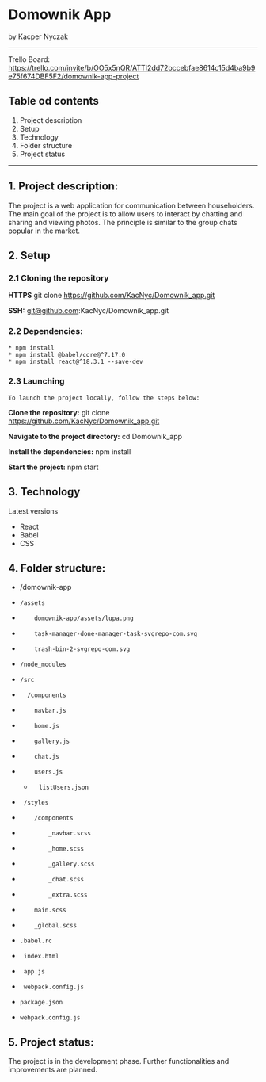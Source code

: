 # Domownik App
by Kacper Nyczak
______________________________________________________________________________

Trello Board: https://trello.com/invite/b/OO5x5nQR/ATTI2dd72bccebfae8614c15d4ba9b9e75f674DBF5F2/domownik-app-project

## Table od contents
1. Project description
2. Setup
3. Technology
4. Folder structure
5. Project status
______________________________________________________________________________

## 1. Project description:
The project is a web application for communication between householders. The main goal of the project is to allow users to interact by chatting and sharing and viewing photos. The principle is similar to the group chats popular in the market.

## 2. Setup

### 2.1 Cloning the repository
**HTTPS**
git clone https://github.com/KacNyc/Domownik_app.git

**SSH:**
git@github.com:KacNyc/Domownik_app.git

### 2.2 Dependencies:
    * npm install
    * npm install @babel/core@^7.17.0
    * npm install react@^18.3.1 --save-dev

### 2.3 Launching
    To launch the project locally, follow the steps below:

**Clone the repository:**
git clone https://github.com/KacNyc/Domownik_app.git

**Navigate to the project directory:**
cd Domownik_app

**Install the dependencies:**
npm install

**Start the project:**
npm start

## 3. Technology
Latest versions
* React
* Babel
* CSS

## 4. Folder structure:

* /domownik-app
*     /assets
*         domownik-app/assets/lupa.png
*         task-manager-done-manager-task-svgrepo-com.svg
*         trash-bin-2-svgrepo-com.svg
*     /node_modules
*     /src
*       /components
*         navbar.js
*         home.js
*         gallery.js
*         chat.js
*         users.js
  *       listUsers.json
*      /styles
*         /components
*             _navbar.scss
*             _home.scss
*             _gallery.scss
*             _chat.scss
*             _extra.scss
*         main.scss
*         _global.scss
*     .babel.rc
*      index.html
*      app.js
*      webpack.config.js
*     package.json
*     webpack.config.js

## 5. Project status:
The project is in the development phase. Further functionalities and improvements are planned.
